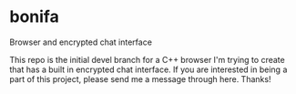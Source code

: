 # bonifa
Browser and encrypted chat interface

This repo is the initial devel branch for a C++ browser I'm trying to create that has a built in encrypted chat interface. If you are interested in being a part of this project, please send me a message through here. Thanks!

